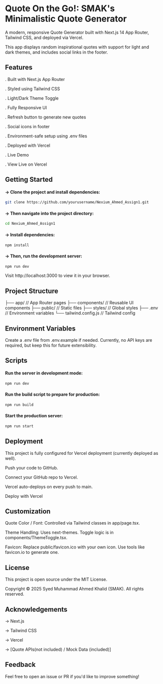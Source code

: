 # **Quote On the Go!: SMAK's Minimalistic Quote Generator**

A modern, responsive Quote Generator built with Next.js 14 App Router, Tailwind CSS, and deployed via Vercel.

This app displays random inspirational quotes with support for light and dark themes, and includes social links in the footer.

## **Features**

. Built with Next.js App Router

. Styled using Tailwind CSS

. Light/Dark Theme Toggle

. Fully Responsive UI

. Refresh button to generate new quotes

. Social icons in footer

. Environment-safe setup using .env files

. Deployed with Vercel

. Live Demo

. View Live on Vercel

## **Getting Started**

#### -> Clone the project and install dependencies:
```bash
git clone https://github.com/yourusername/Nexium_Ahmed_Assign1.git
```
#### -> Then navigate into the project directory:
```bash
cd Nexium_Ahmed_Assign1
```
#### -> Install dependencies:
```bash
npm install
```
#### -> Then, run the development server:
```bash
npm run dev
```

Visit http://localhost:3000 to view it in your browser.

## **Project Structure**

├── app/                 // App Router pages
├── components/          // Reusable UI components
├── public/              // Static files 
├── styles/              // Global styles 
├── .env                 // Environment variables
└── tailwind.config.js   // Tailwind config

## **Environment Variables**

Create a .env file from .env.example if needed. Currently, no API keys are required, but keep this for future extensibility.

## **Scripts**
#### Run the server in development mode:
```bash
npm run dev
```
#### Run the build script to prepare for production:
```bash
npm run build
```
#### Start the production server:
```bash
npm run start
```  

## **Deployment**

This project is fully configured for Vercel deployment (currently deployed as well).

Push your code to GitHub.

Connect your GitHub repo to Vercel.

Vercel auto-deploys on every push to main.

Deploy with Vercel

## **Customization**

Quote Color / Font: Controlled via Tailwind classes in app/page.tsx.

Theme Handling: Uses next-themes. Toggle logic is in components/ThemeToggle.tsx.

Favicon: Replace public/favicon.ico with your own icon. Use tools like favicon.io to generate one.

## **License**

This project is open source under the MIT License.

Copyright © 2025 Syed Muhammad Ahmed Khalid (SMAK). All rights reserved.

## **Acknowledgements**

-> Next.js

-> Tailwind CSS

-> Vercel

-> [Quote APIs(not included) / Mock Data (included)]

## **Feedback**

Feel free to open an issue or PR if you'd like to improve something!

